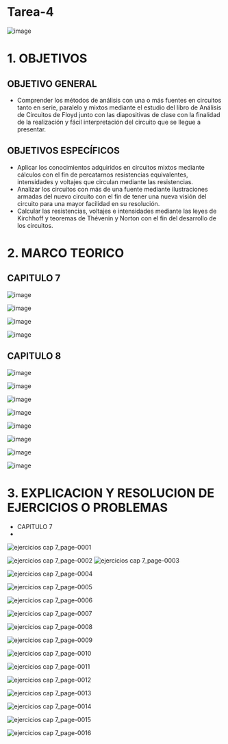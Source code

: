 # Tarea-4
![image](https://user-images.githubusercontent.com/117187676/200741624-c28925d6-e2e8-455e-8b8b-59d5a936a0ca.png)
# 1. OBJETIVOS
## OBJETIVO GENERAL
* Comprender los métodos de análisis con una o más fuentes en circuitos tanto en serie, paralelo y mixtos mediante el estudio del libro de Análisis de Circuitos de Floyd junto con las diapositivas de clase con la finalidad de la realización y fácil interpretación del circuito que se llegue a presentar.
## OBJETIVOS ESPECÍFICOS
* Aplicar los conocimientos adquiridos en circuitos mixtos mediante cálculos con el fin de percatarnos resistencias equivalentes, intensidades y voltajes que circulan mediante las resistencias.
* Analizar los circuitos con más de una fuente mediante ilustraciones armadas del nuevo circuito con el fin de tener una nueva visión del circuito para una mayor facilidad en su resolución.
* Calcular las resistencias, voltajes e intensidades mediante las leyes de Kirchhoff y teoremas de Thévenin y Norton con el fin del desarrollo de los circuitos.
# 2. MARCO TEORICO
## CAPITULO 7

![image](https://user-images.githubusercontent.com/117187676/208257163-fd05181d-a158-4aa8-8d19-31c616b2bddc.png)

![image](https://user-images.githubusercontent.com/117187676/208257172-d07fa6ba-e68d-4433-9529-30e09a9c283b.png)

![image](https://user-images.githubusercontent.com/117187676/208257175-3c352ad8-dc3e-4880-95ac-d0daa8cc8b15.png)

![image](https://user-images.githubusercontent.com/117187676/208257178-44ff5b74-625a-4271-a0a8-157d53c3782b.png)
## CAPITULO 8

![image](https://user-images.githubusercontent.com/117187676/208257420-a0fe8e57-6094-493c-bea3-506e83efc8a3.png)

![image](https://user-images.githubusercontent.com/117187676/208257425-1658670d-d9b6-4e11-96f5-d70a53941631.png)

![image](https://user-images.githubusercontent.com/117187676/208257430-438aa79e-3164-4d68-b816-85ec3e68285c.png)

![image](https://user-images.githubusercontent.com/117187676/208257435-94a447b0-b378-49ea-ba48-11084423691d.png)

![image](https://user-images.githubusercontent.com/117187676/208257441-ec742b0d-147a-4bc0-b0ef-400dfbe6140e.png)

![image](https://user-images.githubusercontent.com/117187676/208257446-4b844ccd-109e-4d96-8344-ce059e302421.png)

![image](https://user-images.githubusercontent.com/117187676/208257450-682596c7-0a5f-4182-88af-f24229c11887.png)

![image](https://user-images.githubusercontent.com/117187676/208257458-bab7c7bb-2944-42c4-9746-373e86e4c42e.png)
# 3. EXPLICACION Y RESOLUCION DE EJERCICIOS O PROBLEMAS
* CAPITULO 7
* 
![ejercicios cap 7_page-0001](https://user-images.githubusercontent.com/117187676/208265908-0d024657-c522-4582-89b7-4e0b2f812d23.jpg)

![ejercicios cap 7_page-0002](https://user-images.githubusercontent.com/117187676/208265913-3ed844d6-65fe-4d4f-a4a0-98cc26e884d7.jpg)
![ejercicios cap 7_page-0003](https://user-images.githubusercontent.com/117187676/208265916-ab7e0716-ffbe-4d2d-a8fa-4305857fef16.jpg)

![ejercicios cap 7_page-0004](https://user-images.githubusercontent.com/117187676/208265924-b47197a2-0f41-4254-ac3d-4c71d93a4092.jpg)

![ejercicios cap 7_page-0005](https://user-images.githubusercontent.com/117187676/208265927-af0f9af3-467f-4798-a1fa-e494a40655d4.jpg)

![ejercicios cap 7_page-0006](https://user-images.githubusercontent.com/117187676/208265932-4a8b6c2a-d014-4ffb-8dbb-b2fc2c455089.jpg)

![ejercicios cap 7_page-0007](https://user-images.githubusercontent.com/117187676/208265942-e1762f66-8029-4d4c-b30b-8c38919e8fda.jpg)

![ejercicios cap 7_page-0008](https://user-images.githubusercontent.com/117187676/208265943-56316b2d-5e64-4239-877e-87c3d4e5d3ae.jpg)

![ejercicios cap 7_page-0009](https://user-images.githubusercontent.com/117187676/208265946-557fe93e-bb4e-4b31-be1a-c2892b22df5c.jpg)

![ejercicios cap 7_page-0010](https://user-images.githubusercontent.com/117187676/208265951-c21014c8-c429-48a3-9993-fb8e2f848692.jpg)

![ejercicios cap 7_page-0011](https://user-images.githubusercontent.com/117187676/208265957-387029b9-7b43-4180-a951-3b773d2f1f1b.jpg)

![ejercicios cap 7_page-0012](https://user-images.githubusercontent.com/117187676/208265959-5506b940-c27b-441f-a729-db6fbc40a62f.jpg)

![ejercicios cap 7_page-0013](https://user-images.githubusercontent.com/117187676/208265962-cfe85857-cd08-41f2-8360-3089219e859f.jpg)

![ejercicios cap 7_page-0014](https://user-images.githubusercontent.com/117187676/208265977-c4392db7-7d38-4a04-a40f-4ae0cac57fb8.jpg)

![ejercicios cap 7_page-0015](https://user-images.githubusercontent.com/117187676/208265982-bab425ab-6ed6-40bb-95f8-875428cfdd1a.jpg)

![ejercicios cap 7_page-0016](https://user-images.githubusercontent.com/117187676/208265987-7d69bfe9-0713-4617-9d95-860a862883c3.jpg)



